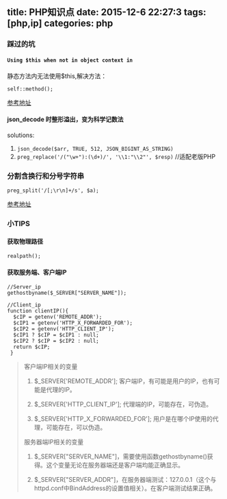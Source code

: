 
title: PHP知识点
date: 2015-12-6 22:27:3
tags: [php,ip]
categories: php
---
### 踩过的坑

#### `Using $this when not in object context in`

 静态方法内无法使用$this,解决方法：

    self::method();

[参考地址](http://blog.csdn.net/yageeart/article/details/6662059)

#### json_decode 时整形溢出，变为科学记数法

solutions:
1. `json_decode($arr, TRUE, 512, JSON_BIGINT_AS_STRING)`
2. `preg_replace('/("\w+"):(\d+)/', '\\1:"\\2"', $resp)`  //适配老版PHP

### 分割含换行和分号字符串

    preg_split('/[;\r\n]+/s', $a);
    
[参考地址](http://www.awaimai.com/273.html)

### 小TIPS

#### 获取物理路径
    realpath();
#### 获取服务端、客户端IP
<!-- more --->
    //Server_ip
    gethostbyname($_SERVER["SERVER_NAME"]); 

    //Client_ip
    function clientIP(){   
      $cIP = getenv('REMOTE_ADDR');   
      $cIP1 = getenv('HTTP_X_FORWARDED_FOR');   
      $cIP2 = getenv('HTTP_CLIENT_IP');   
      $cIP1 ? $cIP = $cIP1 : null;   
      $cIP2 ? $cIP = $cIP2 : null;   
      return $cIP;
     }   

> 客户端IP相关的变量
> 1. $_SERVER['REMOTE_ADDR']; 客户端IP，有可能是用户的IP，也有可能是代理的IP。
> 
> 2. $_SERVER['HTTP_CLIENT_IP']; 代理端的IP，可能存在，可伪造。
> 
> 3. $_SERVER['HTTP_X_FORWARDED_FOR']; 用户是在哪个IP使用的代理，可能存在，可以伪造。
> 
> 服务器端IP相关的变量
> 1. $_SERVER["SERVER_NAME"]，需要使用函数gethostbyname()获得。这个变量无论在服务器端还是客户端均能正确显示。
> 
> 2. $_SERVER["SERVER_ADDR"]，在服务器端测试：127.0.0.1（这个与httpd.conf中BindAddress的设置值相关）。在客户端测试结果正确。



